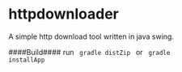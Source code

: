 httpdownloader
==============

A simple http download tool written in java swing.

####Build####
run 
<code>
gradle distZip
</code> 
or
<code>
gradle installApp
</code>
